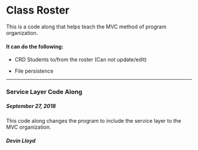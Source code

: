 # Class Roster

This is a code along that helps teach the MVC method of program organization.

#### It can do the following:

* CRD Students to/from the roster (Can not update/edit)

* File persistence

----------------------------------------------------------------------------

### Service Layer Code Along
##### September 27, 2018

This code along changes the program to include the service layer to the MVC organization.

##### Devin Lloyd